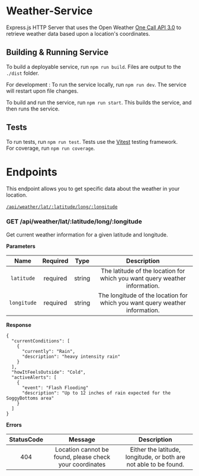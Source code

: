 # Weather-Service

Express.js HTTP Server that uses the Open Weather [One Call API 3.0](https://openweathermap.org/api/one-call-3) to retrieve weather data based upon a location's coordinates.

## Building & Running Service

To build a deployable service, run `npm run build`. Files are output to the `./dist` folder.

For development : To run the service locally, run `npm run dev`. The service will restart upon file changes.

To build and run the service, run `npm run start`. This builds the service, and then runs the service.

## Tests

To run tests, run `npm run test`. Tests use the [Vitest](https://vitest.dev/) testing framework. <br />
For coverage, run `npm run coverage`.

# Endpoints

This endpoint allows you to get specific data about the weather in your location. <br /><br />
[`/api/weather/lat/:latitude/long/:longitude`](#get-apiweatherlatlatitudelonglongitude)<br />

### GET /api/weather/lat/:latitude/long/:longitude

Get current weather information for a given latitude and longitude.

**Parameters**

|    Name     | Required |  Type  |                                 Description                                 |
| :---------: | :------: | :----: | :-------------------------------------------------------------------------: |
| `latitude`  | required | string | The latitude of the location for which you want query weather information.  |
| `longitude` | required | string | The longitude of the location for which you want query weather information. |

**Response**

```
{
  "currentConditions": [
    {
      "currently": "Rain",
      "description": "heavy intensity rain"
    }
  ],
  "howItFeelsOutside": "Cold",
  "activeAlerts": [
    {
      "event": "Flash Flooding"
      "description": "Up to 12 inches of rain expected for the SoggyBottoms area"
    }
  ]
}
```

**Errors**

| StatusCode |                         Message                         |                            Description                            |
| :--------: | :-----------------------------------------------------: | :---------------------------------------------------------------: |
|    404     | Location cannot be found, please check your coordinates | Either the latitude, longitude, or both are not able to be found. |
